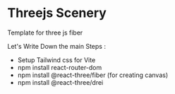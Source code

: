 # Threejs Scenery

Template for three js fiber

Let's Write Down the main Steps :

- Setup Tailwind css for Vite
- npm install react-router-dom
- npm install @react-three/fiber (for creating canvas)
- npm install @react-three/drei
